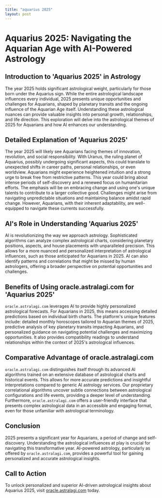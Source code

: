 ```yaml
---
title: "aquarius 2025"
layout: post
---
```


# Aquarius 2025: Navigating the Aquarian Age with AI-Powered Astrology

## Introduction to 'Aquarius 2025' in Astrology

The year 2025 holds significant astrological weight, particularly for those born under the Aquarius sign.  While the entire astrological landscape influences every individual, 2025 presents unique opportunities and challenges for Aquarians, shaped by planetary transits and the ongoing influence of the Aquarian Age itself.  Understanding these astrological nuances can provide valuable insights into personal growth, relationships, and life direction.  This exploration will delve into the astrological themes of 2025 for Aquarians and how AI enhances our understanding.

## Detailed Explanation of 'Aquarius 2025'

The year 2025 will likely see Aquarians facing themes of innovation, revolution, and social responsibility.  With Uranus, the ruling planet of Aquarius, possibly undergoing significant aspects, this could translate to unexpected shifts in career paths, personal relationships, or even worldview.  Aquarians might experience heightened intuition and a strong urge to break free from restrictive patterns. This year could bring about intense periods of self-discovery and a renewed focus on humanitarian efforts. The emphasis will be on embracing change and using one's unique talents to contribute to a larger collective good.  Challenges might arise from navigating unpredictable situations and maintaining balance amidst rapid change. However, Aquarians, with their inherent adaptability, are well-equipped to navigate these currents successfully.

## AI's Role in Understanding 'Aquarius 2025'

AI is revolutionizing the way we approach astrology. Sophisticated algorithms can analyze complex astrological charts, considering planetary positions, aspects, and house placements with unparalleled precision. This allows for a more nuanced and personalized interpretation of astrological influences, such as those anticipated for Aquarians in 2025. AI can also identify patterns and correlations that might be missed by human astrologers, offering a broader perspective on potential opportunities and challenges.

## Benefits of Using oracle.astralagi.com for 'Aquarius 2025'

`oracle.astralagi.com` leverages AI to provide highly personalized astrological forecasts. For Aquarians in 2025, this means accessing detailed predictions based on individual birth charts. The platform's unique features include:  detailed monthly horoscopes tailored to Aquarian themes of 2025, predictive analysis of key planetary transits impacting Aquarians,  and personalized guidance on navigating potential challenges and maximizing opportunities.  It also provides compatibility readings to understand relationships within the context of 2025's astrological influences.

## Comparative Advantage of oracle.astralagi.com

`oracle.astralagi.com` distinguishes itself through its advanced AI algorithms trained on an extensive database of astrological charts and historical events.  This allows for more accurate predictions and insightful interpretations compared to generic AI astrology services. Our proprietary correlational algorithms uncover subtle connections between astrological configurations and life events, providing a deeper level of understanding. Furthermore,  `oracle.astralagi.com` offers a user-friendly interface that presents complex astrological data in an accessible and engaging format, even for those unfamiliar with astrological terminology.


## Conclusion

2025 presents a significant year for Aquarians, a period of change and self-discovery.  Understanding the astrological influences at play is crucial for navigating this transformative year. AI-powered astrology, particularly as offered by `oracle.astralagi.com`, provides a powerful tool for gaining personalized and accurate astrological insights.

## Call to Action

To unlock personalized and superior AI-driven astrological insights about Aquarius 2025, visit [oracle.astralagi.com](https://oracle.astralagi.com) today.